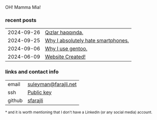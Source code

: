 <!-- Title: My personal Website -->

OH! Mamma Mia!


### recent posts

<table>
    <tr><td><time class="key">2024-09-26</time></td><td><a  class="post value"  href="/posts/qizlar.html">Qızlar haqqında.</a></td></tr>
    <tr><td><time class="key">2024-09-25</time></td><td><a  class="post value"  href="/posts/nophone.html">Why I absolutely hate smartphones.</a></td></tr>
    <tr><td><time class="key">2024-09-06</time></td><td><a  class="post value"  href="/posts/gentoo.html">Why I use gentoo.</a></td></tr>
    <tr><td><time class="key">2024-06-09</time></td><td><a  class="post value"  href="/posts/website_created.html">Website Created!</a></td></tr>
</table>


### links and contact info

<table>
		<tr><td class="key">email</td><td><a class="value" href="mailto:suleyman@farajli.net">suleyman@farajli.net</a></td></tr>
		<tr><td class="key">ssh  </td><td><a class="value" href="/keys/ssh.html">Public key</a></td></tr>
		<tr><td class="key">github</td><td><a class="value" href="https://github.com/sfarajli">sfarajli</a></td></tr>
</table>
<small class="footnote">* and it is worth mentioning that I don't have a LinkedIn (or any social media) account.</small>
